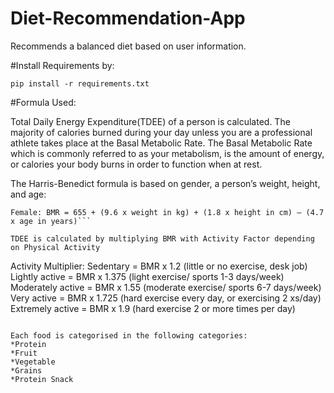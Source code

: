 # Diet-Recommendation-App
Recommends a balanced diet based on user information.

#Install Requirements by:

```pip install -r requirements.txt```

#Formula Used:

Total Daily Energy Expenditure(TDEE) of a person is calculated.
The majority of calories burned during your day unless you are a professional athlete takes place at the Basal Metabolic Rate. The Basal Metabolic Rate which is commonly referred to as your metabolism, is the amount of energy, or calories your body burns in order to function when at rest.

The Harris-Benedict formula is based on gender, a person’s weight, height, and age:
```Male: BMR = 66 + (13.7 x weight in kg) + (5 x height in cm) – (6.8 x age in years)
Female: BMR = 655 + (9.6 x weight in kg) + (1.8 x height in cm) – (4.7 x age in years)```

TDEE is calculated by multiplying BMR with Activity Factor depending on Physical Activity

```
Activity Multiplier:
Sedentary = BMR x 1.2 (little or no exercise, desk job)
Lightly active = BMR x 1.375 (light exercise/ sports 1-3 days/week)
Moderately active = BMR x 1.55 (moderate exercise/ sports 6-7 days/week)
Very active = BMR x 1.725 (hard exercise every day, or exercising 2 xs/day)
Extremely active = BMR x 1.9 (hard exercise 2 or more times per day)
```

Each food is categorised in the following categories:
*Protein
*Fruit
*Vegetable
*Grains
*Protein Snack
